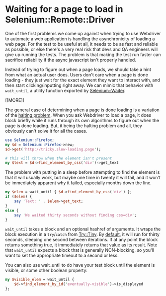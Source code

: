 # Waiting for a page to load in Selenium::Remote::Driver

One of the first problems we come up against when trying to use
Webdriver to automate a web application is handling the asynchronicity
of loading a web page. For the test to be useful at all, it needs to
be as fast and reliable as possible, or else there's a very real risk
that devs and QA engineers will give up running the tests. The problem
is that making the test run faster can sacrifice reliability if the
async javascript isn't properly handled.

Instead of trying to figure out when a page loads, we should take a
hint from what an actual user does. Users don't care when a page is
done loading - they just wait for the exact element they want to
interact with, and then start clicking/inputting right away. We can
mimic that behavior with `wait_until`, a utility function exported by
[Selenium::Waiter][].

[[MORE]]

The general case of determining when a page is done loading is a
variation of the [halting problem][]. When you ask Webdriver to load a
page, it does block briefly while it runs through its own algorithms
to figure out when the page is done loading. But, it being the halting
problem and all, they obviously can't solve it for all the cases.

```perl
use Selenium::Firefox;
my $d = Selenium::Firefox->new;
$d->get('http://tricky.slow-loading.page');

# this will throw when the element isn't present
my $text = $d->find_element_by_css('div')->get_text
```

The problem with putting in a sleep before attempting to find the
element is that it will usually work, but maybe one time in twenty it
will fail, and it won't be immediately apparent why it failed,
especially months down the line.

```perl
my $elem = wait_until { $d->find_element_by_css('div') };
if ($elem) {
    say 'Text: ' . $elem->get_text;
}
else {
    say 'We waited thirty seconds without finding css=div';
}
```

`wait_until` takes a block and an optional hashref of arguments. It
wraps the block execution in a `try`/`catch` from [Try::Tiny][]. By
[default][], it will run for thirty seconds, sleeping one second
between iterations. If at any point the block returns something true,
it immediately returns that value as its result. Note that
`wait_until` expects a block that is generally NON-blocking, so you'll
want to set the appropriate timeout to a second or less.

You can also use wait_until to do have your test block until the
element is visible, or some other boolean property:

```perl
my $visible_elem = wait_until {
    $d->find_element_by_id('eventually-visible')->is_displayed
};
```

[halting problem]: https://groups.google.com/forum/#!msg/webdriver/7K2QWGVNCYo/PngL9YDXDLgJ
[Selenium::Waiter]: https://metacpan.org/pod/Selenium::Waiter
[default]: https://metacpan.org/pod/Selenium::Waiter#Timeouts-and-Intervals
[Try::Tiny]: https://metacpan.org/pod/Try::Tiny
